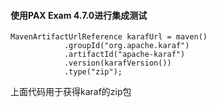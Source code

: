 #### 使用PAX Exam 4.7.0进行集成测试
    MavenArtifactUrlReference karafUrl = maven()
                .groupId("org.apache.karaf")
                .artifactId("apache-karaf")
                .version(karafVersion())
                .type("zip");
上面代码用于获得karaf的zip包



